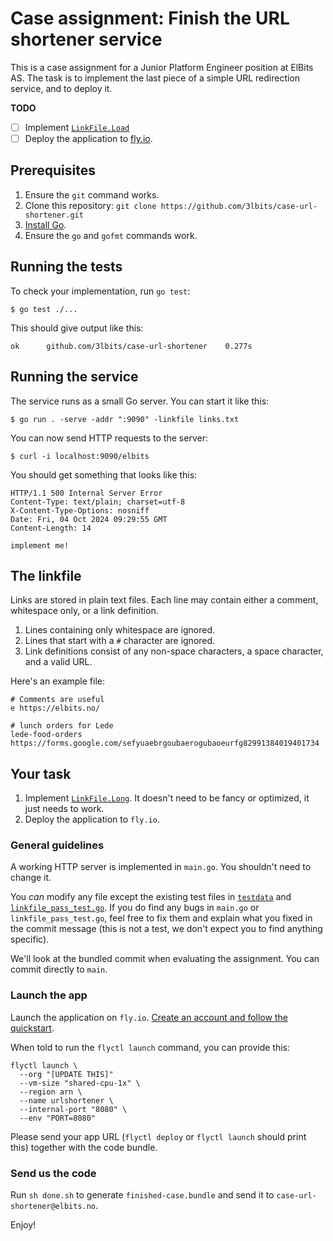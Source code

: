 # Case assignment: Finish the URL shortener service

This is a case assignment for a Junior Platform Engineer position at ElBits AS. The task is to implement the last piece of a simple URL redirection service, and to deploy it.

**TODO**

- [ ] Implement [`LinkFile.Load`](./linkfile.go)
- [ ] Deploy the application to [fly.io](https://fly.io).

## Prerequisites

1. Ensure the `git` command works.
2. Clone this repository: `git clone https://github.com/3lbits/case-url-shortener.git`
3. [Install Go](https://go.dev/learn/).
4. Ensure the `go` and `gofmt` commands work.

## Running the tests

To check your implementation, run `go test`:

```shell
$ go test ./...
```

This should give output like this:

```shell
ok  	github.com/3lbits/case-url-shortener	0.277s
```

## Running the service

The service runs as a small Go server. You can start it like this:

```shell
$ go run . -serve -addr ":9090" -linkfile links.txt
```

You can now send HTTP requests to the server:

```shell
$ curl -i localhost:9090/elbits
```

You should get something that looks like this:

```text
HTTP/1.1 500 Internal Server Error
Content-Type: text/plain; charset=utf-8
X-Content-Type-Options: nosniff
Date: Fri, 04 Oct 2024 09:29:55 GMT
Content-Length: 14

implement me!
```

## The linkfile

Links are stored in plain text files.
Each line may contain either a comment, whitespace only, or a link definition.

1. Lines containing only whitespace are ignored.
2. Lines that start with a `#` character are ignored.
3. Link definitions consist of any non-space characters, a space character, and a valid URL.

Here's an example file:

```text
# Comments are useful
e https://elbits.no/

# lunch orders for Lede
lede-food-orders https://forms.google.com/sefyuaebrgoubaerogubaoeurfg82991384019401734
```

## Your task

1. Implement [`LinkFile.Long`](./linkfile.go). It doesn't need to be fancy or optimized, it just needs to work.
2. Deploy the application to `fly.io`.

### General guidelines

A working HTTP server is implemented in `main.go`. You shouldn't need to change it.

You _can_ modify any file except the existing test files in [`testdata`](./testdata) and [`linkfile_pass_test.go`](./linkfile_pass_test.go).
If you do find any bugs in `main.go` or `linkfile_pass_test.go`, feel free to fix them and explain what you fixed in the commit message (this is not a test, we don't expect you to find anything specific).

We'll look at the bundled commit when evaluating the assignment.
You can commit directly to `main`.

### Launch the app

Launch the application on `fly.io`. [Create an account and follow the quickstart](https://fly.io/docs/getting-started/launch/).

When told to run the `flyctl launch` command, you can provide this:

```shell
flyctl launch \
  --org "[UPDATE THIS]"
  --vm-size "shared-cpu-1x" \
  --region arn \
  --name urlshortener \
  --internal-port "8080" \
  --env "PORT=8080"
```

Please send your app URL (`flyctl deploy` or `flyctl launch` should print this) together with the code bundle.

### Send us the code

Run `sh done.sh` to generate `finished-case.bundle` and send it to `case-url-shortener@elbits.no`.

Enjoy!
